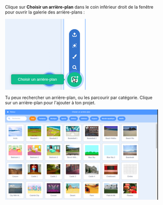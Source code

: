 Clique sur **Choisir un arrière-plan** dans le coin inférieur droit de la fenêtre pour ouvrir la galerie des arrière-plans :

![capture d'écran](images/stage-choose.png)

Tu peux rechercher un arrière-plan, ou les parcourir par catégorie. Clique sur un arrière-plan pour l'ajouter à ton projet.

![La bibliothèque d'arrière-plan.](images/backdrop.png)